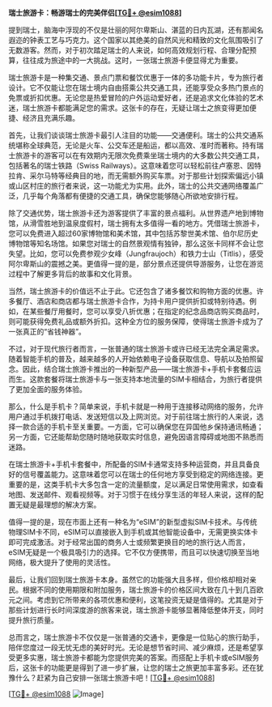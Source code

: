 **瑞士旅游卡：畅游瑞士的完美伴侣[[TG💪+ @esim1088](https://t.me/s/esim1088)]**

提到瑞士，脑海中浮现的不仅是壮丽的阿尔卑斯山、湛蓝的日内瓦湖，还有那闻名遐迩的钟表工艺与巧克力。这个国家以其绝美的自然风光和精致的文化氛围吸引了无数游客。然而，对于初次踏足瑞士的人来说，如何高效规划行程、合理分配预算，往往成为旅途中的一大挑战。这时，一张瑞士旅游卡便显得尤为重要。

瑞士旅游卡是一种集交通、景点门票和餐饮优惠于一体的多功能卡片，专为旅行者设计。它不仅能让您在瑞士境内自由搭乘公共交通工具，还能享受众多热门景点的免票或折扣优惠。无论您是热爱冒险的户外运动爱好者，还是追求文化体验的艺术迷，瑞士旅游卡都能满足您的需求。这张卡的存在，无疑让瑞士之旅变得更加便捷、经济且充满乐趣。

首先，让我们谈谈瑞士旅游卡最引人注目的功能——交通便利。瑞士的公共交通系统堪称全球典范，无论是火车、公交车还是船运，都以高效、准时而著称。持有瑞士旅游卡的游客可以在有效期内无限次免费乘坐瑞士境内的大多数公共交通工具，包括著名的瑞士铁路（Swiss Railways）。这意味着您可以轻松前往卢塞恩、因特拉肯、采尔马特等经典目的地，而无需额外购买车票。对于那些计划探索偏远小镇或山区村庄的旅行者来说，这一功能尤为实用。此外，瑞士的公共交通网络覆盖广泛，几乎每个角落都有便捷的交通工具，确保您能够随心所欲地安排行程。

除了交通优势，瑞士旅游卡还为游客提供了丰富的景点福利。从世界遗产地到博物馆，从滑雪胜地到温泉度假村，瑞士拥有太多值得一看的地方。凭借瑞士旅游卡，您可以免费进入超过60家博物馆和美术馆，其中包括苏黎世美术馆、伯尔尼历史博物馆等知名场馆。如果您对瑞士的自然景观情有独钟，那么这张卡同样不会让您失望。比如，您可以免费参观少女峰（Jungfraujoch）和铁力士山（Titlis），感受阿尔卑斯山的震撼之美。更值得一提的是，部分景点还提供导游服务，让您在游览过程中了解更多背后的故事和文化背景。

当然，瑞士旅游卡的价值远不止于此。它还包含了诸多餐饮和购物方面的优惠。许多餐厅、酒店和商店都与瑞士旅游卡合作，为持卡用户提供折扣或特别待遇。例如，在某些餐厅用餐时，您可以享受八折优惠；在指定的纪念品商店购买商品时，则可能获得免费礼品或额外折扣。这种全方位的服务保障，使得瑞士旅游卡成为了一张真正的“省钱神器”。

不过，对于现代旅行者而言，一张普通的瑞士旅游卡或许已经无法完全满足需求。随着智能手机的普及，越来越多的人开始依赖电子设备获取信息、导航以及拍照留念。因此，结合瑞士旅游卡推出的一种新型产品——瑞士旅游卡+手机卡套餐应运而生。这款套餐将瑞士旅游卡与一张支持本地流量的SIM卡相结合，为旅行者提供了更加全面的服务体验。

那么，什么是手机卡？简单来说，手机卡就是一种用于连接移动网络的服务，允许用户通过手机拨打电话、发送短信以及上网浏览。对于前往瑞士旅行的人来说，选择一款合适的手机卡至关重要。一方面，它可以确保您在异国他乡保持通讯畅通；另一方面，它还能帮助您随时随地获取实时信息，避免因语言障碍或地图不熟悉而迷路。

在瑞士旅游卡+手机卡套餐中，所配备的SIM卡通常支持多种运营商，并且具备良好的信号覆盖能力。这意味着您可以在瑞士的任何地方享受到稳定的网络连接。更重要的是，这类手机卡大多包含一定的流量额度，足以满足日常使用需求，如查看地图、发送邮件、观看视频等。对于习惯于在线分享生活的年轻人来说，这样的配置无疑是最理想的解决方案。

值得一提的是，现在市面上还有一种名为“eSIM”的新型虚拟SIM卡技术。与传统物理SIM卡不同，eSIM可以直接嵌入到手机或其他智能设备中，无需更换实体卡即可完成激活。对于经常出国的商务人士或频繁更换目的地的旅行达人而言，eSIM无疑是一个极具吸引力的选择。它不仅方便携带，而且可以快速切换至当地网络，极大提升了使用的灵活性。

最后，让我们回到瑞士旅游卡本身。虽然它的功能强大且多样，但价格却相对亲民。根据不同的使用期限和附加服务，瑞士旅游卡的价格区间大致在几十到几百欧元之间。考虑到它所带来的各项优惠和便利，这笔投资无疑是值得的。尤其是对于那些计划进行长时间深度游的旅客来说，瑞士旅游卡能够显著降低整体开支，同时提升旅行质量。

总而言之，瑞士旅游卡不仅仅是一张普通的交通卡，更像是一位贴心的旅行助手，陪伴您度过一段无忧无虑的美好时光。无论是想节省时间、减少麻烦，还是希望享受更多实惠，瑞士旅游卡都能为您提供完美的答案。而搭配上手机卡或eSIM服务后，这张卡的功能更是得到了进一步扩展，让您的瑞士之旅更加丰富多彩。还在犹豫什么？赶紧为自己安排一张瑞士旅游卡吧！[[TG💪+ @esim1088](https://t.me/s/esim1088)]

[[TG💪+ @esim1088](https://t.me/s/esim1088) ![Image](https://i.postimg.cc/4NQfJmqS/Snipaste-2025-05-13-00-14-12.png)]